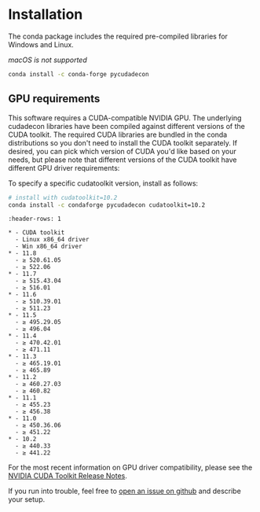 # Installation

The conda package includes the required pre-compiled libraries for Windows and
Linux.

*macOS is not supported*

```bash
conda install -c conda-forge pycudadecon
```

## GPU requirements

This software requires a CUDA-compatible NVIDIA GPU. The underlying cudadecon
libraries have been compiled against different versions of the CUDA toolkit.
The required CUDA libraries are bundled in the conda distributions so you don't
need to install the CUDA toolkit separately.  If desired, you can pick which
version of CUDA you'd like based on your needs, but please note that different
versions of the CUDA toolkit have different GPU driver requirements:

To specify a specific cudatoolkit version, install as follows:

```sh
# install with cudatoolkit=10.2
conda install -c condaforge pycudadecon cudatoolkit=10.2
```

```{list-table}
:header-rows: 1

* - CUDA toolkit
  - Linux x86_64 driver
  - Win x86_64 driver
* - 11.8
  - ≥ 520.61.05
  - ≥ 522.06
* - 11.7
  - ≥ 515.43.04
  - ≥ 516.01
* - 11.6
  - ≥ 510.39.01
  - ≥ 511.23
* - 11.5
  - ≥ 495.29.05
  - ≥ 496.04
* - 11.4
  - ≥ 470.42.01
  - ≥ 471.11
* - 11.3
  - ≥ 465.19.01
  - ≥ 465.89
* - 11.2
  - ≥ 460.27.03
  - ≥ 460.82
* - 11.1
  - ≥ 455.23
  - ≥ 456.38
* - 11.0
  - ≥ 450.36.06
  - ≥ 451.22
* - 10.2
  - ≥ 440.33
  - ≥ 441.22
```

For the most recent information on GPU driver compatibility, please see the
[NVIDIA CUDA Toolkit Release
Notes](https://docs.nvidia.com/cuda/cuda-toolkit-release-notes/index.html).

If you run into trouble, feel free to [open an issue on
github](https://github.com/tlambert03/pycudadecon/issues) and describe your
setup.
